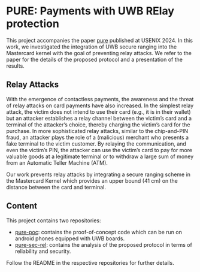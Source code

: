 # PURE: Payments with UWB RElay protection

This project accompanies the paper [pure](https://www.research-collection.ethz.ch/handle/20.500.11850/662474) published at USENIX 2024. 
In this work, we investigated the integration of UWB secure ranging into the Mastercard kernel with the goal of preventing relay attacks. 
We refer to the paper for the details of the proposed protocol and a presentation of the results.

## Relay Attacks
With the emergence of contactless payments, the awareness and the threat of relay attacks on card payments have also increased.
In the simplest relay attack, the victim does not intend to use their card (e.g., it is in their wallet) but an attacker establishes a relay channel between the victim’s card and a terminal
of the attacker’s choice, thereby charging the victim’s card for the purchase. In more sophisticated relay attacks, similar to the chip-and-PIN fraud, an attacker plays the role of a
(malicious) merchant who presents a fake terminal to the victim customer. By relaying the communication, and even the victim’s PIN, the attacker can use the victim’s card to
pay for more valuable goods at a legitimate terminal or to withdraw a large sum of money from an Automatic Teller Machine (ATM). 

Our work prevents relay attacks by integrating a secure ranging scheme in the  Mastercard Kernel which provides an upper bound (41 cm) on the distance between the card and terminal.

## Content
This project contains two repositories: 
- [pure-poc](https://github.com/pure-uwb/pure-poc): contains the proof-of-concept code which can be run on android phones equipped with UWB boards.
- [pure-sec-rel](https://github.com/pure-uwb/pure-sec-rel): contains the analysis of the proposed protocol in terms of reliability and security.

Follow the README in the respective repositories for further details.
